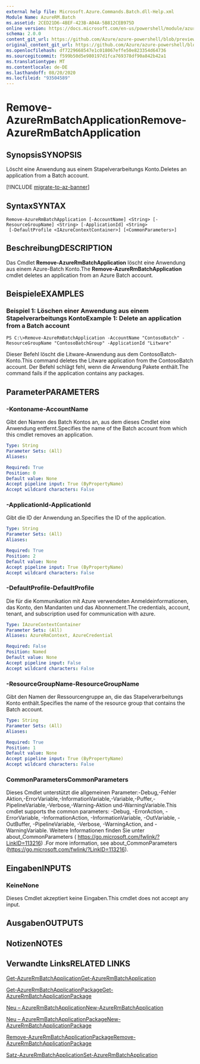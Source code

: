 ```yaml
---
external help file: Microsoft.Azure.Commands.Batch.dll-Help.xml
Module Name: AzureRM.Batch
ms.assetid: 2CED21D6-4BEF-423B-A04A-5B812CEB975D
online version: https://docs.microsoft.com/en-us/powershell/module/azurerm.batch/remove-azurermbatchapplication
schema: 2.0.0
content_git_url: https://github.com/Azure/azure-powershell/blob/preview/src/ResourceManager/AzureBatch/Commands.Batch/help/Remove-AzureRmBatchApplication.md
original_content_git_url: https://github.com/Azure/azure-powershell/blob/preview/src/ResourceManager/AzureBatch/Commands.Batch/help/Remove-AzureRmBatchApplication.md
ms.openlocfilehash: df7229668547e1c018067effe50e823354d64736
ms.sourcegitcommit: f599b50d5e980197d1fca769378df90a842b42a1
ms.translationtype: MT
ms.contentlocale: de-DE
ms.lasthandoff: 08/20/2020
ms.locfileid: "93504589"
---
```

# <span data-ttu-id="dc5d9-101">Remove-AzureRmBatchApplication</span><span class="sxs-lookup"><span data-stu-id="dc5d9-101">Remove-AzureRmBatchApplication</span></span>

## <span data-ttu-id="dc5d9-102">Synopsis</span><span class="sxs-lookup"><span data-stu-id="dc5d9-102">SYNOPSIS</span></span>
<span data-ttu-id="dc5d9-103">Löscht eine Anwendung aus einem Stapelverarbeitungs Konto.</span><span class="sxs-lookup"><span data-stu-id="dc5d9-103">Deletes an application from a Batch account.</span></span>

[!INCLUDE [migrate-to-az-banner](../../includes/migrate-to-az-banner.md)]

## <span data-ttu-id="dc5d9-104">Syntax</span><span class="sxs-lookup"><span data-stu-id="dc5d9-104">SYNTAX</span></span>

```
Remove-AzureRmBatchApplication [-AccountName] <String> [-ResourceGroupName] <String> [-ApplicationId] <String>
 [-DefaultProfile <IAzureContextContainer>] [<CommonParameters>]
```

## <span data-ttu-id="dc5d9-105">Beschreibung</span><span class="sxs-lookup"><span data-stu-id="dc5d9-105">DESCRIPTION</span></span>
<span data-ttu-id="dc5d9-106">Das Cmdlet **Remove-AzureRmBatchApplication** löscht eine Anwendung aus einem Azure-Batch Konto.</span><span class="sxs-lookup"><span data-stu-id="dc5d9-106">The **Remove-AzureRmBatchApplication** cmdlet deletes an application from an Azure Batch account.</span></span>

## <span data-ttu-id="dc5d9-107">Beispiele</span><span class="sxs-lookup"><span data-stu-id="dc5d9-107">EXAMPLES</span></span>

### <span data-ttu-id="dc5d9-108">Beispiel 1: Löschen einer Anwendung aus einem Stapelverarbeitungs Konto</span><span class="sxs-lookup"><span data-stu-id="dc5d9-108">Example 1: Delete an application from a Batch account</span></span>
```
PS C:\>Remove-AzureRmBatchApplication -AccountName "ContosoBatch" -ResourceGroupName "ContosoBatchGroup" -ApplicationId "Litware"
```

<span data-ttu-id="dc5d9-109">Dieser Befehl löscht die Litware-Anwendung aus dem ContosoBatch-Konto.</span><span class="sxs-lookup"><span data-stu-id="dc5d9-109">This command deletes the Litware application from the ContosoBatch account.</span></span>
<span data-ttu-id="dc5d9-110">Der Befehl schlägt fehl, wenn die Anwendung Pakete enthält.</span><span class="sxs-lookup"><span data-stu-id="dc5d9-110">The command fails if the application contains any packages.</span></span>

## <span data-ttu-id="dc5d9-111">Parameter</span><span class="sxs-lookup"><span data-stu-id="dc5d9-111">PARAMETERS</span></span>

### <span data-ttu-id="dc5d9-112">-Kontoname</span><span class="sxs-lookup"><span data-stu-id="dc5d9-112">-AccountName</span></span>
<span data-ttu-id="dc5d9-113">Gibt den Namen des Batch Kontos an, aus dem dieses Cmdlet eine Anwendung entfernt.</span><span class="sxs-lookup"><span data-stu-id="dc5d9-113">Specifies the name of the Batch account from which this cmdlet removes an application.</span></span>

```yaml
Type: String
Parameter Sets: (All)
Aliases: 

Required: True
Position: 0
Default value: None
Accept pipeline input: True (ByPropertyName)
Accept wildcard characters: False
```

### <span data-ttu-id="dc5d9-114">-ApplicationId</span><span class="sxs-lookup"><span data-stu-id="dc5d9-114">-ApplicationId</span></span>
<span data-ttu-id="dc5d9-115">Gibt die ID der Anwendung an.</span><span class="sxs-lookup"><span data-stu-id="dc5d9-115">Specifies the ID of the application.</span></span>

```yaml
Type: String
Parameter Sets: (All)
Aliases: 

Required: True
Position: 2
Default value: None
Accept pipeline input: True (ByPropertyName)
Accept wildcard characters: False
```

### <span data-ttu-id="dc5d9-116">-DefaultProfile</span><span class="sxs-lookup"><span data-stu-id="dc5d9-116">-DefaultProfile</span></span>
<span data-ttu-id="dc5d9-117">Die für die Kommunikation mit Azure verwendeten Anmeldeinformationen, das Konto, den Mandanten und das Abonnement.</span><span class="sxs-lookup"><span data-stu-id="dc5d9-117">The credentials, account, tenant, and subscription used for communication with azure.</span></span>

```yaml
Type: IAzureContextContainer
Parameter Sets: (All)
Aliases: AzureRmContext, AzureCredential

Required: False
Position: Named
Default value: None
Accept pipeline input: False
Accept wildcard characters: False
```

### <span data-ttu-id="dc5d9-118">-ResourceGroupName</span><span class="sxs-lookup"><span data-stu-id="dc5d9-118">-ResourceGroupName</span></span>
<span data-ttu-id="dc5d9-119">Gibt den Namen der Ressourcengruppe an, die das Stapelverarbeitungs Konto enthält.</span><span class="sxs-lookup"><span data-stu-id="dc5d9-119">Specifies the name of the resource group that contains the Batch account.</span></span>

```yaml
Type: String
Parameter Sets: (All)
Aliases: 

Required: True
Position: 1
Default value: None
Accept pipeline input: True (ByPropertyName)
Accept wildcard characters: False
```

### <span data-ttu-id="dc5d9-120">CommonParameters</span><span class="sxs-lookup"><span data-stu-id="dc5d9-120">CommonParameters</span></span>
<span data-ttu-id="dc5d9-121">Dieses Cmdlet unterstützt die allgemeinen Parameter:-Debug,-Fehler Aktion,-ErrorVariable,-InformationVariable,-Variable,-Puffer,-PipelineVariable,-Verbose,-Warning-Aktion und-WarningVariable.</span><span class="sxs-lookup"><span data-stu-id="dc5d9-121">This cmdlet supports the common parameters: -Debug, -ErrorAction, -ErrorVariable, -InformationAction, -InformationVariable, -OutVariable, -OutBuffer, -PipelineVariable, -Verbose, -WarningAction, and -WarningVariable.</span></span> <span data-ttu-id="dc5d9-122">Weitere Informationen finden Sie unter about_CommonParameters ( https://go.microsoft.com/fwlink/?LinkID=113216) .</span><span class="sxs-lookup"><span data-stu-id="dc5d9-122">For more information, see about_CommonParameters (https://go.microsoft.com/fwlink/?LinkID=113216).</span></span>

## <span data-ttu-id="dc5d9-123">Eingaben</span><span class="sxs-lookup"><span data-stu-id="dc5d9-123">INPUTS</span></span>

### <span data-ttu-id="dc5d9-124">Keine</span><span class="sxs-lookup"><span data-stu-id="dc5d9-124">None</span></span>
<span data-ttu-id="dc5d9-125">Dieses Cmdlet akzeptiert keine Eingaben.</span><span class="sxs-lookup"><span data-stu-id="dc5d9-125">This cmdlet does not accept any input.</span></span>

## <span data-ttu-id="dc5d9-126">Ausgaben</span><span class="sxs-lookup"><span data-stu-id="dc5d9-126">OUTPUTS</span></span>

## <span data-ttu-id="dc5d9-127">Notizen</span><span class="sxs-lookup"><span data-stu-id="dc5d9-127">NOTES</span></span>

## <span data-ttu-id="dc5d9-128">Verwandte Links</span><span class="sxs-lookup"><span data-stu-id="dc5d9-128">RELATED LINKS</span></span>

[<span data-ttu-id="dc5d9-129">Get-AzureRmBatchApplication</span><span class="sxs-lookup"><span data-stu-id="dc5d9-129">Get-AzureRmBatchApplication</span></span>](./Get-AzureRmBatchApplication.md)

[<span data-ttu-id="dc5d9-130">Get-AzureRmBatchApplicationPackage</span><span class="sxs-lookup"><span data-stu-id="dc5d9-130">Get-AzureRmBatchApplicationPackage</span></span>](./Get-AzureRmBatchApplicationPackage.md)

[<span data-ttu-id="dc5d9-131">Neu – AzureRmBatchApplication</span><span class="sxs-lookup"><span data-stu-id="dc5d9-131">New-AzureRmBatchApplication</span></span>](./New-AzureRmBatchApplication.md)

[<span data-ttu-id="dc5d9-132">Neu – AzureRmBatchApplicationPackage</span><span class="sxs-lookup"><span data-stu-id="dc5d9-132">New-AzureRmBatchApplicationPackage</span></span>](./New-AzureRmBatchApplicationPackage.md)

[<span data-ttu-id="dc5d9-133">Remove-AzureRmBatchApplicationPackage</span><span class="sxs-lookup"><span data-stu-id="dc5d9-133">Remove-AzureRmBatchApplicationPackage</span></span>](./Remove-AzureRmBatchApplicationPackage.md)

[<span data-ttu-id="dc5d9-134">Satz-AzureRmBatchApplication</span><span class="sxs-lookup"><span data-stu-id="dc5d9-134">Set-AzureRmBatchApplication</span></span>](./Set-AzureRmBatchApplication.md)


